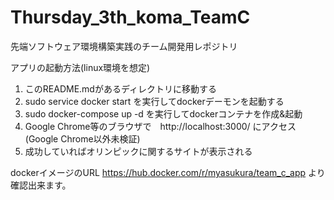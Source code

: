 # Thursday_3th_koma_TeamC
先端ソフトウェア環境構築実践のチーム開発用レポジトリ

アプリの起動方法(linux環境を想定)
1. このREADME.mdがあるディレクトリに移動する
2. sudo service docker start を実行してdockerデーモンを起動する
3. sudo docker-compose up -d を実行してdockerコンテナを作成&起動
4. Google Chrome等のブラウザで　http://localhost:3000/ にアクセス(Google Chrome以外未検証)
5. 成功していればオリンピックに関するサイトが表示される

dockerイメージのURL
https://hub.docker.com/r/myasukura/team_c_app より確認出来ます。
